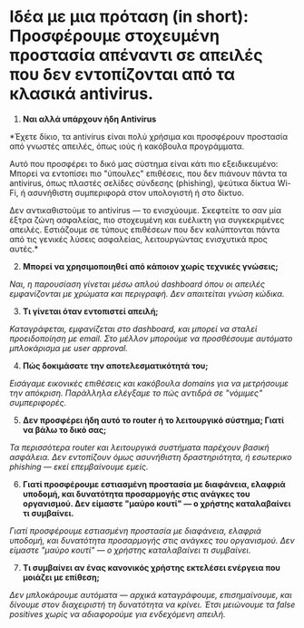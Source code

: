 # Ιδέα με μια πρόταση (in short): Προσφέρουμε στοχευμένη προστασία απέναντι σε απειλές που δεν εντοπίζονται από τα κλασικά antivirus.

1. **Ναι αλλά υπάρχουν ήδη Antivirus**

*Έχετε δίκιο, τα antivirus είναι πολύ χρήσιμα και προσφέρουν προστασία από γνωστές απειλές, όπως ιούς ή κακόβουλα προγράμματα.

Αυτό που προσφέρει το δικό μας σύστημα είναι κάτι πιο εξειδικευμένο: Μπορεί να εντοπίσει πιο "ύπουλες" επιθέσεις, που δεν πιάνουν πάντα τα antivirus, όπως πλαστές σελίδες σύνδεσης (phishing), ψεύτικα δίκτυα Wi-Fi, ή ασυνήθιστη συμπεριφορά στον υπολογιστή ή στο δίκτυο.

Δεν αντικαθιστούμε το antivirus — το ενισχύουμε. Σκεφτείτε το σαν μία έξτρα ζώνη ασφαλείας, πιο στοχευμένη και ευέλικτη για συγκεκριμένες απειλές. Εστιάζουμε σε τύπους επιθέσεων που δεν καλύπτονται πάντα από τις γενικές λύσεις ασφαλείας, λειτουργώντας ενισχυτικά προς αυτές.*

2. **Μπορεί να χρησιμοποιηθεί από κάποιον χωρίς τεχνικές γνώσεις;**

*Ναι, η παρουσίαση γίνεται μέσω απλού dashboard όπου οι απειλές εμφανίζονται με χρώματα και περιγραφή. Δεν απαιτείται γνώση κώδικα.*

3. **Τι γίνεται όταν εντοπιστεί απειλή;**

*Καταγράφεται, εμφανίζεται στο dashboard, και μπορεί να σταλεί προειδοποίηση με email. Στο μέλλον μπορούμε να προσθέσουμε αυτόματο μπλοκάρισμα με user approval.*

4. **Πώς δοκιμάσατε την αποτελεσματικότητά του;**

*Εισάγαμε εικονικές επιθέσεις και κακόβουλα domains για να μετρήσουμε την απόκριση. Παράλληλα ελέγξαμε το πώς αντιδρά σε "νόμιμες" συμπεριφορές.*

5. **Δεν προσφέρει ήδη αυτό το router ή το λειτουργικό σύστημα; Γιατί να βάλω το δικό σας;**

*Τα περισσότερα router και λειτουργικά συστήματα παρέχουν βασική ασφάλεια. Δεν εντοπίζουν όμως ασυνήθιστη δραστηριότητα, ή εσωτερικο phishing — εκεί επεμβαίνουμε εμείς.*

6. **Γιατί προσφέρουμε εστιασμένη προστασία με διαφάνεια, ελαφριά υποδομή, και δυνατότητα προσαρμογής στις ανάγκες του οργανισμού. Δεν είμαστε "μαύρο κουτί" — ο χρήστης καταλαβαίνει τι συμβαίνει.**

*Γιατί προσφέρουμε εστιασμένη προστασία με διαφάνεια, ελαφριά υποδομή, και δυνατότητα προσαρμογής στις ανάγκες του οργανισμού. Δεν είμαστε "μαύρο κουτί" — ο χρήστης καταλαβαίνει τι συμβαίνει.*

7. **Τι συμβαίνει αν ένας κανονικός χρήστης εκτελέσει ενέργεια που μοιάζει με επίθεση;**

*Δεν μπλοκάρουμε αυτόματα — αρχικά καταγράφουμε, επισημαίνουμε, και δίνουμε στον διαχειριστή τη δυνατότητα να κρίνει. Έτσι μειώνουμε τα false positives χωρίς να αδιαφορούμε για ενδεχόμενη απειλή.*
